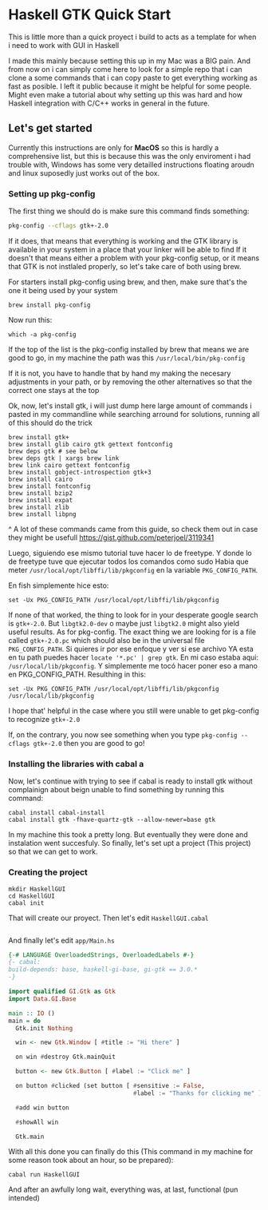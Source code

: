 # Haskell GTK Quick Start

This is little more than a quick proyect i build to acts as a template for when i need to work with GUI in Haskell

I made this mainly because setting this up in my Mac was a BIG pain. And from now on i can simply come here to look for a simple repo that i can clone a some commands that i can copy paste to get everything working as fast as posible. I left it public because it might be helpful for some people. Might even make a tutorial about why setting up this was hard and how Haskell integration with C/C++ works in general in the future.

## Let's get started

Currently this instructions are only for **MacOS** so this is hardly a comprehensive list, but this is because this was the only enviroment i had trouble with, Windows has some very detailled instructions floating aroudn and linux suposedly just works out of the box.

### Setting up pkg-config

The first thing we should do is make sure this command finds something:

```bash
pkg-config --cflags gtk+-2.0
```

If it does, that means that everything is working and the GTK library is available in your system in a place that your linker will be able to find
If it doesn't that means either a problem with your pkg-config setup, or it means that GTK is not instlaled properly, so let's take care of both using brew.

For starters install pkg-config using brew, and then, make sure that's the one it being used by your system

```
brew install pkg-config
```

Now run this:

```
which -a pkg-config 
```

If the top of the list is the pkg-config installed by brew that means we are good to go, in my machine the path was this `/usr/local/bin/pkg-config`

If it is not, you have to handle that by hand my making the necesary adjustments in your path, or by removing the other alternatives so that the correct one stays at the top

Ok, now, let's install gtk, i will just dump here large amount of commands i pasted in my commandline while searching arround for solutions, running all of this should do the trick

```
brew install gtk+
brew install glib cairo gtk gettext fontconfig
brew deps gtk # see below
brew deps gtk | xargs brew link
brew link cairo gettext fontconfig
brew install gobject-introspection gtk+3
brew install cairo
brew install fontconfig
brew install bzip2
brew install expat
brew install zlib
brew install libpng

```

^ A lot of these commands came from this guide, so check them out in case they might be usefull
https://gist.github.com/peterjoel/3119341


Luego, siguiendo ese mismo tutorial tuve hacer lo de freetype. Y donde lo de freetype tuve que ejecutar todos los comandos como sudo
Habia que meter `/usr/local/opt/libffi/lib/pkgconfig` en la variable `PKG_CONFIG_PATH`. 

En fish simplemente hice esto:
```
set -Ux PKG_CONFIG_PATH /usr/local/opt/libffi/lib/pkgconfig
```

If none of that worked, the thing to look for in your desperate google search is `gtk+-2.0`. But `libgtk2.0-dev` o maybe just `libgtk2.0` might also yield useful results. As for pkg-config. The exact thing we are looking for is a file called `gtk+-2.0.pc` which should also be in the universal file `PKG_CONFIG_PATH`. Si quieres ir por ese enfoque y ver si ese archivo YA esta en tu path puedes hacer `locate '*.pc' | grep gtk`. En mi caso estaba aqui: `/usr/local/lib/pkgconfig`. Y simplemente me tocó hacer poner eso a mano en PKG_CONFIG_PATH. Resulthing in this:

```
set -Ux PKG_CONFIG_PATH /usr/local/opt/libffi/lib/pkgconfig /usr/local/lib/pkgconfig 
```
I hope that'  helpful in the case where you still were unable to get pkg-config to recognize `gtk+-2.0`


If, on the contrary, you now see something when you type `pkg-config --cflags gtk+-2.0` then you are good to go!

### Installing the libraries with cabal a

Now, let's continue with trying to see if cabal is ready to install gtk without complainign about beign unable to find something by running this command:

```
cabal install cabal-install
cabal install gtk -fhave-quartz-gtk --allow-newer=base gtk
```

In my machine this took a pretty long. But eventually they were done and instalation went succesfuly. So finally, let's set upt a project (This project) so that we can get to work.

### Creating the project

```
mkdir HaskellGUI
cd HaskellGUI
cabal init
```

That will create our proyect. Then let's edit `HaskellGUI.cabal`

```
```

And finally let's edit `app/Main.hs`

```Haskell
{-# LANGUAGE OverloadedStrings, OverloadedLabels #-}
{- cabal:
build-depends: base, haskell-gi-base, gi-gtk == 3.0.*
-}

import qualified GI.Gtk as Gtk
import Data.GI.Base

main :: IO ()
main = do
  Gtk.init Nothing

  win <- new Gtk.Window [ #title := "Hi there" ]

  on win #destroy Gtk.mainQuit

  button <- new Gtk.Button [ #label := "Click me" ]

  on button #clicked (set button [ #sensitive := False,
                                   #label := "Thanks for clicking me" ])

  #add win button

  #showAll win

  Gtk.main
```

With all this done you can finally do this (This command in my machine for some reason took about an hour, so be prepared):

```
cabal run HaskellGUI    
```

And after an awfully long wait, everything was, at last, functional (pun intended)

